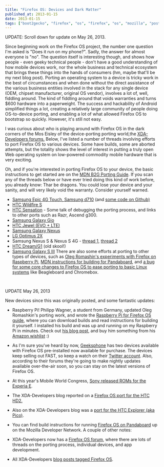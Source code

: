 ```yaml
---
title: "Firefox OS: Devices and Dark Matter"
published_at: 2013-01-15
date: 2013-01-15
tags: ["boot2gecko", "firefox", "os", "firefox", "os", "mozilla", "posts"]
---
```

UPDATE: Scroll down for update on May 26, 2013.

Since beginning work on the Firefox OS project, the number one question I'm asked is "Does it run on my phone?". Sadly, the answer for almost everyone is "no". The question itself is interesting though, and shows how people - even geeky technical people - don't have a good understanding of how mobile devices work, nor the whole business and technical ecosystem that brings these things into the hands of consumers (hm, maybe that'll be my next blog post). Porting an operating system to a device is tricky work in the best of circumstances and when done without the direct assistance of the various business entities involved in the stack for any single device (OEM, chipset manufacturer, original OS vendor), involves a lot of, well, fiddling around. The kind of fiddling around that voids warranties and turns $600 hardware into a paperweight. The success and hackability of Android simplified things a lot, creating a relatively large community of people doing OS-to-device porting, and enabling a lot of what allowed Firefox OS to bootstrap so quickly. However, it's still not easy.

I was curious about who is playing around with Firefox OS in the dark corners of the Mos Eisley of the device-porting porting world,the [XDA-Developers forums.](http://forum.xda-developers.com "XDA-Developers Forums") Below, I've listed a number of threads involving efforts to port Firefox OS to various devices. Some have builds, some are aborted attempts, but the totality shows the level of interest in putting a truly open Web operating system on low-powered commodity mobile hardware that is very exciting.

Oh, and if you're interested in porting Firefox OS to your device, the basic instructions to get started are on the [MDN B2G Porting Guide](https://developer.mozilla.org/en-US/docs/Mozilla/Boot_to_Gecko/Porting). If you scan any of the threads below or have ever tried doing this kind of work before, you already know: Thar be dragons. You could lose your device and your sanity, and will very likely void the warranty. Consider yourself warned.

*   [Samsung Epic 4G Touch, Samsung d710](http://forum.xda-developers.com/showthread.php?t=1787010) (and [some code on Github)](https://github.com/EpicB2G)
*   [HTC Wildfire S](http://forum.xda-developers.com/showthread.php?t=1879508)
*   [HTC Sensation](http://forum.xda-developers.com/showthread.php?t=1921033&page=3) - Some talk of debugging the porting process, and links to other ports such as Razr, Ascend g300.
*   [Samsung Galaxy Gio](http://forum.xda-developers.com/showthread.php?t=1827571)
*   [HTC Jewel (EVO + LTE)](http://forum.xda-developers.com/showthread.php?t=2067196)
*   [Samsung Galaxy Nexus](http://forum.xda-developers.com/showthread.php?t=1805282)
*   [LG Optimus 2X](http://forum.xda-developers.com/showthread.php?t=2058315)
*   Samsung Nexus S & Nexus S 4G - [thread 1](http://forum.xda-developers.com/showthread.php?t=1924367), [thread 2](http://forum.xda-developers.com/showthread.php?t=1814302)
*   [HTC Dream/G1](http://forum.xda-developers.com/showthread.php?t=1796960) (old skool!)
*   [Samsung Galaxy S III](http://forum.xda-developers.com/showthread.php?t=1920984)
There are also some efforts at porting to other types of devices, such as [Oleg Romashin's experiments with Firefox on Raspberry Pi](http://www.raspberrypi.org/archives/1787), [MDN instructions for building for Pandaboard](https://developer.mozilla.org/en-US/docs/Mozilla/Firefox_OS/Pandaboard), and [a bug for some core changes to Firefox OS to ease porting to basic Linux systems](https://bugzilla.mozilla.org/show_bug.cgi?id=731498) like Beagleboard and Chromebox.

&nbsp;

UPDATE May 26, 2013

New devices since this was originally posted, and some fantastic updates:

*   Raspberry Pi! Philipp Wagner, a student from Germany, updated Oleg Romashkin's porting work, and wrote the [Raspberry Pi for Firefox OS guide](http://j.mp/Z9hXN4), where you can download builds and read instructions for building it yourself. I installed his build and was up and running on my Raspberry Pi in minutes. Check out [his blog post](http://j.mp/13mFMz8), and buy him something from his [Amazon wishlist](http://j.mp/12Xy40R) :)
*   As I'm sure you've heard by now, [Geeksphone](http://j.mp/16YYuDM) has two devices available with Firefox OS pre-installed now available for purchase. The devices keep selling out FAST, so keep a watch on their [Twitter account](https://twitter.com/geeksphone). Also, according to their forums they're going to make nightly updates available over-the-air soon, so you can stay on the latest versions of Firefox OS.
*   At this year's Mobile World Congress, [Sony released ROMs for the Experia E](http://j.mp/13UpQYo).
*   The XDA-Developers blog reported on a [Firefox OS port for the HTC HD2.](http://j.mp/12b5lJt)
*   Also on the XDA-Developers blog was a [port for the HTC Explorer (aka Pico)](http://j.mp/14UMNu3).
*   You can find build instructions for running [Firefox OS on Pandaboard](http://j.mp/159Lh71) up on the Mozilla Developer Network.
A couple of other notes:

*   XDA-Developers now has a [Firefox OS forum](http://j.mp/16jzcRk), where there are lots of threads on the porting process, individual devices, and app development.
*   All XDA-Developers [blog posts tagged Firefox OS](http://www.xda-developers.com/tag/firefox-os/).
